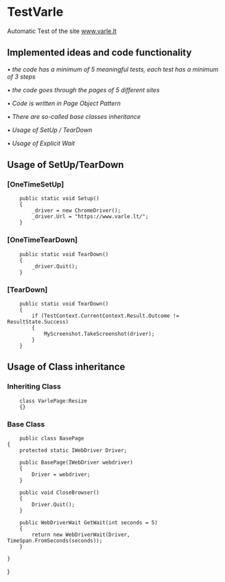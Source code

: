 # TestVarle
Automatic Test of the site www.varle.lt

## Implemented ideas and code functionality
• *the code has a minimum of 5 meaningful tests, each test has a minimum of 3 steps*

• *the code goes through the pages of 5 different sites*

• *Code is written in Page Object Pattern*

• *There are so-called base classes inheritance*

• *Usage of SetUp / TearDown*

• *Usage of Explicit Wait*

## Usage of SetUp/TearDown
### [OneTimeSetUp]
        public static void Setup()
        {
            _driver = new ChromeDriver();
            _driver.Url = "https://www.varle.lt/";
        }


 ###  [OneTimeTearDown]
        public static void TearDown()
        {
            _driver.Quit();
        }
   
 ### [TearDown]
        public static void TearDown()
        {
            if (TestContext.CurrentContext.Result.Outcome != ResultState.Success)
            {
                MyScreenshot.TakeScreenshot(driver);
            }
        }
        
 ## Usage of Class inheritance
 
 ### Inheriting Class
        class VarlePage:Resize
        {}
 ### Base Class
        public class BasePage
    {
        protected static IWebDriver Driver;

        public BasePage(IWebDriver webdriver)
        {
            Driver = webdriver;
        }

        public void CloseBrowser()
        {
            Driver.Quit();
        }

        public WebDriverWait GetWait(int seconds = 5)
        {
            return new WebDriverWait(Driver, TimeSpan.FromSeconds(seconds));
        }

    }
}
